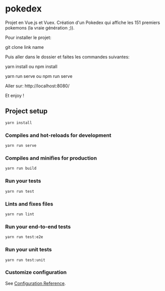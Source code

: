 # pokedex

Projet en Vue.js et Vuex.
Création d'un Pokedex qui affiche les 151 premiers pokemons (la vraie génération ;)).

Pour installer le projet:

git clone link name

Puis aller dans le dossier et faites les commandes suivantes:

yarn install ou npm install

yarn run serve ou npm run serve

Aller sur: http://localhost:8080/

Et enjoy !


## Project setup
```
yarn install
```

### Compiles and hot-reloads for development
```
yarn run serve
```

### Compiles and minifies for production
```
yarn run build
```

### Run your tests
```
yarn run test
```

### Lints and fixes files
```
yarn run lint
```

### Run your end-to-end tests
```
yarn run test:e2e
```

### Run your unit tests
```
yarn run test:unit
```

### Customize configuration
See [Configuration Reference](https://cli.vuejs.org/config/).

